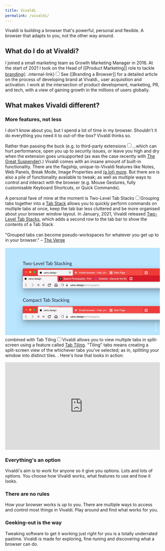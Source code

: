 ```yaml
---
title: Vivaldi
permalink: /vivaldi/
---
```


Vivaldi is building a browser that's powerful, personal and flexible. A browser that adapts to you, not the other way around.

## What do I do at Vivaldi?
I joined a small marketing team as Growth Marketing Manager in 2016. At the start of 2021 I took on the Head of [[Product Marketing]] role to tackle [branding](/branding-a-browser){: .internal-link}<input type="checkbox" id="cb8" /><label for="cb8"><sup></sup></label><span><span class="footnote-inner">See [[Branding a Browser]] for a detailed article on the process of developing brand at Vivaldi.</span></span>, user acquisition and activation. I work at the intersection of product development, marketing, PR, and tech, with a view of gaining growth in the millions of users globally.

## What makes Vivaldi different?

### More features, not less
I don't know about you, but I spend a lot of time in my browser. Shouldn't it do everything you need it to out-of-the-box? Vivaldi thinks so. 

Rather than passing the buck (e.g. to third-party extensions<input type="checkbox" id="cb7" /><label for="cb7"><sup></sup></label><span><span class="footnote-inner">...which can hurt performance, open you up to security issues, or leave you high and dry when the extension goes unsupported (as was the case recently with [The Great Suspender](https://www.theverge.com/2021/2/4/22266798/chrome-blocks-the-great-suspender-disabled-malware-tab-recovery)).</span></span>) Vivaldi comes with an insane amount of built-in functionality. There are the flagship, unique-to-Vivaldi features like Notes, Web Panels, Break Mode, Image Properties and [(a lot) more](https://vivaldi.com/features/). But there are is also a pile of functionality available to tweak; as well as multiple ways to control and interact with the browser (e.g. Mouse Gestures, fully customisable Keyboard Shortcuts, or Quick Commands).

A personal fave of mine at the moment is Two-Level Tab Stacks<input type="checkbox" id="cb1" /><label for="cb1"><sup></sup></label><span><span class="footnote-inner">Grouping tabs together into a [Tab Stack](https://help.vivaldi.com/desktop/tabs/tab-stacks/) allows you to quickly perform commands on multiple tabs at once, keep the tab bar less cluttered and be more organised about your browser window layout. In January, 2021, Vivaldi released [Two-Level Tab Stacks](https://vivaldi.com/blog/desktop/desktop-releases/vivaldi-tabs-two-level/), which adds a second row to the tab bar to show the contents of a Tab Stack.<br><br> "Grouped tabs can become pseudo-workspaces for whatever you get up to in your browser." – [The Verge](https://www.theverge.com/2021/1/28/22253198/vivaldi-web-browser-stacked-tabs-hoarding)<br><br>![](/assets/2_line_tab_stack_side_by_side.webp)</span></span> combined with Tab Tiling<input type="checkbox" id="cb2" /><label for="cb2"><sup></sup></label><span><span class="footnote-inner">Vivaldi allows you to view multiple tabs in split-screen using a feature called [Tab Tiling](https://help.vivaldi.com/desktop/tabs/tab-tiling/). "Tiling" tabs means creating a split-screen view of the whichever tabs you've selected; as in, splitting your window into distinct tiles. </span></span>. Here's how that looks in action:

<div style="position: relative; padding-bottom: 56.25%; height: 0;"><iframe src="https://www.loom.com/embed/50b155beffe84dfa836a9e4107b3f7c9" frameborder="0" webkitallowfullscreen mozallowfullscreen allowfullscreen style="position: absolute; top: 0; left: 0; width: 100%; height: 100%;"></iframe></div>

### Everything's an option
Vivaldi's aim is to work for anyone so it give you options. Lots and lots of options. You choose how Vivaldi works, what features to use and how it looks.

### There are no rules
How your browser works is up to you. There are multiple ways to access and control most things in Vivaldi. Play around and find what works for you.

### Geeking-out is the way
Tweaking software to get it working just right for you is a totally underrated pastime. Vivaldi is made for exploring, fine-tuning and discovering what a browser can do.
